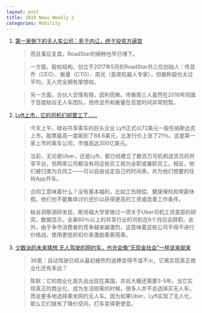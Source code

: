 ```yaml
---
layout: post
title: 2019 News Weekly 2
categories: Mobility
---
```



1. [第一家倒下的无人车公司：死于内讧，终于投资方逼宫](https://www.huxiu.com/article/291865.html)

    > 而且事后复盘，RoadStar的祸种也早已埋下。

    > 一方面，股权结构。创立于2017年5月的RoadStar共三位创始人：佟显乔（CEO）、衡量（CTO）、周光（首席机器人专家），但据称股份太过平均，无人完全拥有掌控权。

    > 另一方面，合伙人交情有限，因利而聚。佟衡周三人虽然在2016年同属于百度硅谷无人车团队，但佟显乔和衡量在百度时间非常短暂。

2. [Lyft上市，它的司机们却罢工了……](https://www.huxiu.com/article/291850.html)

    > 今天上午，硅谷共享乘车的巨头企业 Lyft正式以72美元一股在纳斯达克上市。股票最高一度飙到了88.6美元，比发行价上涨了21％。这是第一家上市的乘车公司，市值高达300亿美元。

    > 当前，无论是Uber，还是Lyft，都已经建立了数百万司机和送货员的共享平台，但两家公司都没有将这些员工视为全职或兼职员工。相反，他们被归类为合同工——可以自由设定自己的时间表，并为他们想要的任何App开车。

    > 合同工意味着什么？没有基本福利，比如工伤赔偿、健康保险和带薪休假。他们也不能集体讨价还价以获得更高的工资或改善工作条件。

    > 硅谷洞察调研发现，斯坦福大学曾做过一项关于Uber司机工资差距的研究，数据显示，全美60％以上的共享行业的司机在6个月后会辞职。此外，由于争夺消费者的竞争越来越激烈，这意味着这些公司不得不进行价格战，使用更低折扣价来激励乘客搭乘。

3. [少数派的未来猜想 无人驾驶的网约车，也许会像“无现金社会”一样说来就来](https://36kr.com/p/5189852)

    > 36氪：自动驾驶已经从最初被热烈追捧变得不温不火，它离实现真正商业化还有多远？ 

    > 陈默：它的商业化首先会出现在美国，并且大概还需要3-5年。当它实现真正的商业化、成为生活刚需的时候，很多人并不会选择买无人车，而会更多地选择乘坐网约无人车。因为如果Uber、Lyft实现了无人化，那么它们就有了降价空间，打车变得更便宜。 

